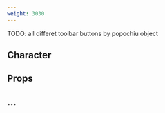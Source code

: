 ```yaml
---
weight: 3030
---
```


TODO: all differet toolbar buttons by popochiu object

## Character

## Props

## ...
